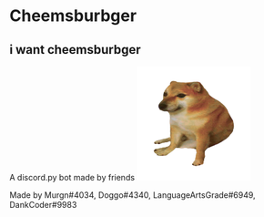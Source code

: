 # Cheemsburbger
 ## i want cheemsburbger 
A discord.py bot made by friends
<img src="Images/Cheems/Baby%20Cheems.png" width="200" height="200" />

Made by Murgn#4034, Doggo#4340, LanguageArtsGrade#6949, DankCoder#9983